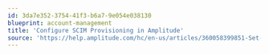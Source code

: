 ```yaml
---
id: 3da7e352-3754-41f3-b6a7-9e054e038130
blueprint: account-management
title: 'Configure SCIM Provisioning in Amplitude'
source: 'https://help.amplitude.com/hc/en-us/articles/360058399851-Set-up-SCIM-provisioning-in-Amplitude'
---
```

